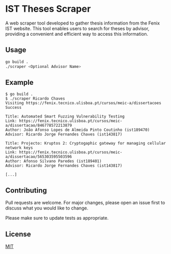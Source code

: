 # IST Theses Scraper

A web scraper tool developed to gather thesis information from the Fenix IST website. This tool enables users to search for theses by advisor, providing a convenient and efficient way to access this information.

## Usage

```bash
go build .
./scraper <Optional Advisor Name>
```

## Example

```
$ go build .
$ ./scraper Ricardo Chaves
Visiting https://fenix.tecnico.ulisboa.pt/cursos/meic-a/dissertacoes
Success

Title: Automated Smart Fuzzing Vulnerability Testing
Link: https://fenix.tecnico.ulisboa.pt/cursos/meic-a/dissertacao/846778572213879
Author: João Afonso Lopes de Almeida Pinto Coutinho (ist189470)
Advisor: Ricardo Jorge Fernandes Chaves (ist143817)

Title: Projecto: Kruptos 2: Cryptogaphic gateway for managing cellular network keys
Link: https://fenix.tecnico.ulisboa.pt/cursos/meic-a/dissertacao/565303595503596
Author: Afonso Silvano Paredes (ist189401)
Advisor: Ricardo Jorge Fernandes Chaves (ist143817)

[...]
```

## Contributing

Pull requests are welcome. For major changes, please open an issue first
to discuss what you would like to change.

Please make sure to update tests as appropriate.

## License

[MIT](https://choosealicense.com/licenses/mit/)